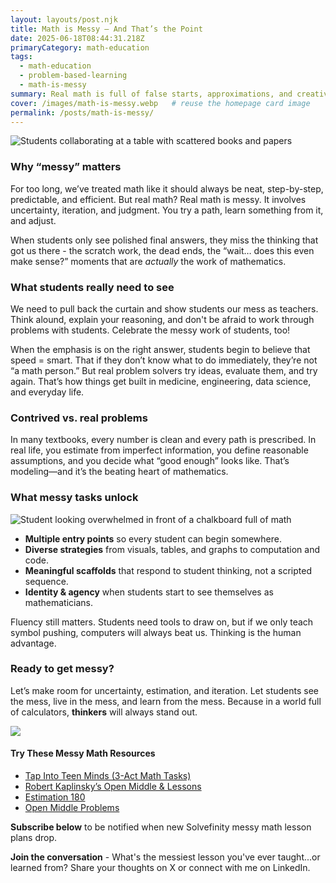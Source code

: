 ```yaml
---
layout: layouts/post.njk
title: Math is Messy — And That’s the Point
date: 2025-06-18T08:44:31.218Z
primaryCategory: math-education
tags:
  - math-education
  - problem-based-learning
  - math-is-messy
summary: Real math is full of false starts, approximations, and creative choices. That’s not a flaw—that’s the work.
cover: /images/math-is-messy.webp   # reuse the homepage card image
permalink: /posts/math-is-messy/
---
```


  <div class="featured-image">
    <img src="/images/math-is-messy.webp" alt="Students collaborating at a table with scattered books and papers">
  </div>
  <div>
    <h3>Why “messy” matters</h3>
    <p>For too long, we’ve treated math like it should always be neat, step-by-step, predictable, and efficient. But real math? Real math is messy. It involves uncertainty, iteration, and judgment. You try a path, learn something from it, and adjust.</p>
    <p>When students only see polished final answers, they miss the thinking that got us there - the scratch work, the dead ends, the “wait… does this even make sense?” moments that are <em>actually</em> the work of mathematics.  </p>
</div>

### What students really need to see

We need to pull back the curtain and show students our mess as teachers. Think alound, explain your reasoning, and don't be afraid to work through problems with students. Celebrate the messy work of students, too! 

When the emphasis is on the right answer, students begin to believe that speed = smart. That if they don’t know what to do immediately, they’re not “a math person.” But real problem solvers try ideas, evaluate them, and try again. That’s how things get built in medicine, engineering, data science, and everyday life.

### Contrived vs. real problems

In many textbooks, every number is clean and every path is prescribed. In real life, you estimate from imperfect information, you define reasonable assumptions, and you decide what “good enough” looks like. That’s modeling—and it’s the beating heart of mathematics.

<h3>What messy tasks unlock</h3>

<img src="/images/blog/overwhelmed-student.webp"
     alt="Student looking overwhelmed in front of a chalkboard full of math"
     class="img-wide-right">

<ul>
  <li><strong>Multiple entry points</strong> so every student can begin somewhere.</li>
  <li><strong>Diverse strategies</strong> from visuals, tables, and graphs to computation and code.</li>
  <li><strong>Meaningful scaffolds</strong> that respond to student thinking, not a scripted sequence.</li>
  <li><strong>Identity & agency</strong> when students start to see themselves as mathematicians.</li>
</ul>

<p>Fluency still matters. Students need tools to draw on, but if we only teach symbol pushing,
computers will always beat us. Thinking is the human advantage.</p>


### Ready to get messy?

Let’s make room for uncertainty, estimation, and iteration. Let students see the mess, live in the mess, and learn from the mess. Because in a world full of calculators, <strong>thinkers</strong> will always stand out.

<img src="/images/blog/math-is-messy-paper.webp"
     class="img-left">

<h4><strong>Try These Messy Math Resources</strong></h4>
<ul>
  <li><a href="https://tapintoteenminds.com/3act-math/" target="_blank" rel="noopener">Tap Into Teen Minds (3-Act Math Tasks)</a></li>
  <li><a href="https://robertkaplinsky.com/lessons/" target="_blank" rel="noopener">Robert Kaplinsky’s Open Middle & Lessons</a></li>
  <li><a href="https://estimation180.com/lessons/" target="_blank" rel="noopener">Estimation 180</a></li>
  <li><a href="https://www.openmiddle.com/" target="_blank" rel="noopener">Open Middle Problems</a></li>
</ul>

<strong>Subscribe below</strong> to be notified when new Solvefinity messy math lesson plans drop.

<strong>Join the conversation</strong> - What's the messiest lesson you've ever taught...or learned from? Share your thoughts on X or connect with me on LinkedIn.
